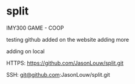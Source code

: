 # split
IMY300 GAME -  COOP

testing github 
added on the website adding more

adding on local

HTTPS: https://github.com/JasonLouw/split.git

SSH: git@github.com:JasonLouw/split.git
